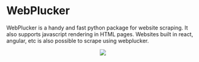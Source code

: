 # WebPlucker
WebPlucker is a handy and fast python package for website scraping. It also supports javascript rendering in HTML pages.
Websites built in react, angular, etc is also possible to scrape using webplucker.
<center>
  <img src="https://drive.google.com/uc?export=view&id=1PwdHckIm6LoeNrrCFa5-IVfXepgtoYyn"/>

</center>
